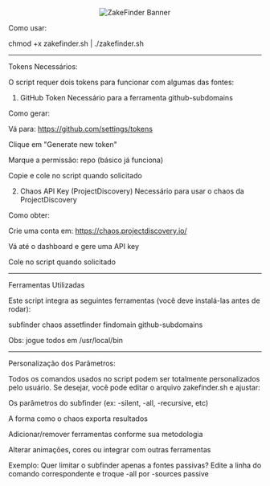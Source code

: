 <p align="center">
  <img src="https://github.com/Lezake/ZakeFinder/blob/eb6f826a1f1e52f2489af88aeb19e2ad706b47b3/zakebanner.png" alt="ZakeFinder Banner" />
</p>

Como usar:

chmod +x zakefinder.sh | ./zakefinder.sh

-----------------------
Tokens Necessários:

O script requer dois tokens para funcionar com algumas das fontes:

1. GitHub Token
Necessário para a ferramenta github-subdomains

Como gerar:

Vá para: https://github.com/settings/tokens

Clique em "Generate new token"

Marque a permissão: repo (básico já funciona)

Copie e cole no script quando solicitado

2. Chaos API Key (ProjectDiscovery)
Necessário para usar o chaos da ProjectDiscovery

Como obter:

Crie uma conta em: https://chaos.projectdiscovery.io/

Vá até o dashboard e gere uma API key

Cole no script quando solicitado

-----------------------
Ferramentas Utilizadas

Este script integra as seguintes ferramentas (você deve instalá-las antes de rodar):

subfinder
chaos
assetfinder
findomain
github-subdomains

Obs: jogue todos em /usr/local/bin

-----------------------
Personalização dos Parâmetros:

Todos os comandos usados no script podem ser totalmente personalizados pelo usuário.
Se desejar, você pode editar o arquivo zakefinder.sh e ajustar:

Os parâmetros do subfinder (ex: -silent, -all, -recursive, etc)

A forma como o chaos exporta resultados

Adicionar/remover ferramentas conforme sua metodologia

Alterar animações, cores ou integrar com outras ferramentas

Exemplo: Quer limitar o subfinder apenas a fontes passivas?
Edite a linha do comando correspondente e troque -all por -sources passive
